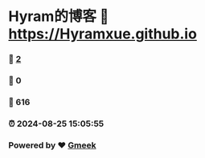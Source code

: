 # Hyram的博客 :link: https://Hyramxue.github.io 
### :page_facing_up: [2](https://Hyramxue.github.io/tag.html) 
### :speech_balloon: 0 
### :hibiscus: 616 
### :alarm_clock: 2024-08-25 15:05:55 
### Powered by :heart: [Gmeek](https://github.com/Meekdai/Gmeek)
